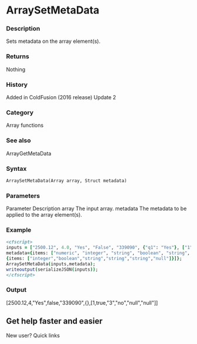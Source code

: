# ArraySetMetaData

### Description

Sets metadata on the array element(s).
### Returns

Nothing
### History

Added in ColdFusion (2016 release) Update 2
### Category

Array functions
### See also

ArrayGetMetaData
### Syntax

```coldfusion
ArraySetMetaData(Array array, Struct metadata)
```
### Parameters

Parameter
Description
array
The input array.
metadata
The metadata to be applied to the array element(s).
### Example

```coldfusion
<cfscript>
inputs = ["2500.12", 4.0, "Yes", "False", "339090", {"q1": "Yes"}, ["1","yes","3","no","null","null"]];
metadata={items: ["numeric", "integer", "string", "boolean", "string", {q1: {type:"string",ignore:true}},
{items: ["integer","boolean","string","string","string","null"]}]};
ArraySetMetaData(inputs,metadata);
writeoutput(serializeJSON(inputs));
</cfscript>
```
### Output
[2500.12,4,"Yes",false,"339090",{},[1,true,"3","no","null","null"]]
## Get help faster and easier
New user?
Quick links
